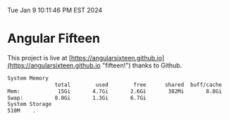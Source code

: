 Tue Jan  9 10:11:46 PM EST 2024

# Angular Fifteen


This project is live at [https://angularsixteen.github.io](https://angularsixteen.github.io "fifteen!") thanks to Github.

```bash
System Memory
               total        used        free      shared  buff/cache   available
Mem:            15Gi       4.7Gi       2.6Gi       382Mi       8.8Gi        10Gi
Swap:          8.0Gi       1.3Gi       6.7Gi
System Storage
510M	.
